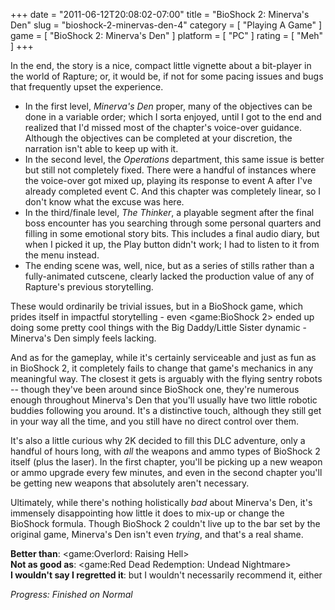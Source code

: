 +++
date = "2011-06-12T20:08:02-07:00"
title = "BioShock 2: Minerva's Den"
slug = "bioshock-2-minervas-den-4"
category = [ "Playing A Game" ]
game = [ "BioShock 2: Minerva's Den" ]
platform = [ "PC" ]
rating = [ "Meh" ]
+++

In the end, the story is a nice, compact little vignette about a bit-player in the world of Rapture; or, it would be, if not for some pacing issues and bugs that frequently upset the experience.

* In the first level, <i>Minerva's Den</i> proper, many of the objectives can be done in a variable order; which I sorta enjoyed, until I got to the end and realized that I'd missed most of the chapter's voice-over guidance.  Although the objectives can be completed at your discretion, the narration isn't able to keep up with it.
* In the second level, the <i>Operations</i> department, this same issue is better but still not completely fixed.  There were a handful of instances where the voice-over got mixed up, playing its response to event A after I've already completed event C.  And this chapter was completely linear, so I don't know what the excuse was here.
* In the third/finale level, <i>The Thinker</i>, a playable segment after the final boss encounter has you searching through some personal quarters and filling in some emotional story bits.  This includes a final audio diary, but when I picked it up, the Play button didn't work; I had to listen to it from the menu instead.
* The ending scene was, well, nice, but as a series of stills rather than a fully-animated cutscene, clearly lacked the production value of any of Rapture's previous storytelling.

These would ordinarily be trivial issues, but in a BioShock game, which prides itself in impactful storytelling - even <game:BioShock 2> ended up doing some pretty cool things with the Big Daddy/Little Sister dynamic - Minerva's Den simply feels lacking.

And as for the gameplay, while it's certainly serviceable and just as fun as in BioShock 2, it completely fails to change that game's mechanics in any meaningful way.  The closest it gets is arguably with the flying sentry robots -- though they've been around since BioShock one, they're numerous enough throughout Minerva's Den that you'll usually have two little robotic buddies following you around.  It's a distinctive touch, although they still get in your way all the time, and you still have no direct control over them.

It's also a little curious why 2K decided to fill this DLC adventure, only a handful of hours long, with <i>all</i> the weapons and ammo types of BioShock 2 itself (plus the laser).  In the first chapter, you'll be picking up a new weapon or ammo upgrade every few minutes, and even in the second chapter you'll be getting new weapons that absolutely aren't necessary.

Ultimately, while there's nothing holistically <i>bad</i> about Minerva's Den, it's immensely disappointing how little it does to mix-up or change the BioShock formula.  Though BioShock 2 couldn't live up to the bar set by the original game, Minerva's Den isn't even <i>trying</i>, and that's a real shame.

<b>Better than</b>: <game:Overlord: Raising Hell>  
<b>Not as good as</b>: <game:Red Dead Redemption: Undead Nightmare>  
<b>I wouldn't say I regretted it</b>: but I wouldn't necessarily recommend it, either

<i>Progress: Finished on Normal</i>